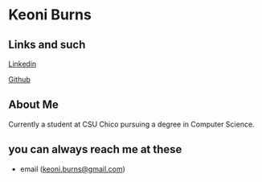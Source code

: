 <h1> 
  Keoni Burns
</h1>

## Links and such
[Linkedin](https://www.linkedin.com/in/keoniburns98)

[Github](https://github.com/keoniburns)

## About Me
Currently a student at CSU Chico pursuing a degree in Computer Science. 

## you can always reach me at these
* email (keoni.burns@gmail.com)


<!--
- personal links 
- about me
- my first 90 days?
- interests/discussion topics 
- my role/ working style
- how to communicate with me 
- weaknesses 
- strengths 
- additional info
-->
